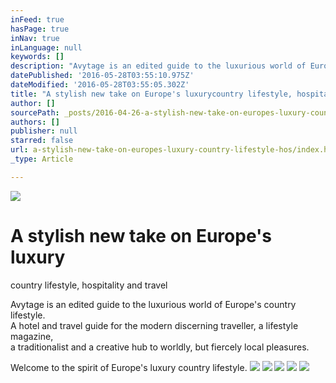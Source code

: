 ```yaml
---
inFeed: true
hasPage: true
inNav: true
inLanguage: null
keywords: []
description: "Avytage is an edited guide to the luxurious world of Europe's country lifestyle.A hotel and travel guide for the modern discerning traveller, a lifestyle magazine,a traditionalist and a creative hub to worldly, but fiercely local pleasures."
datePublished: '2016-05-28T03:55:10.975Z'
dateModified: '2016-05-28T03:55:05.302Z'
title: "A stylish new take on Europe's luxurycountry lifestyle, hospitality and travel"
author: []
sourcePath: _posts/2016-04-26-a-stylish-new-take-on-europes-luxury-country-lifestyle-hos.md
authors: []
publisher: null
starred: false
url: a-stylish-new-take-on-europes-luxury-country-lifestyle-hos/index.html
_type: Article

---
```

![](https://the-grid-user-content.s3-us-west-2.amazonaws.com/eb214860-73e8-4121-a142-95c8c5bef890.jpg)

# A stylish new take on Europe's luxury  
country lifestyle, hospitality and travel

Avytage is an edited guide to the luxurious world of Europe's country lifestyle.  
A hotel and travel guide for the modern discerning traveller, a lifestyle magazine,  
a traditionalist and a creative hub to worldly, but fiercely local pleasures.

Welcome to the spirit of Europe's luxury country lifestyle.
![](https://the-grid-user-content.s3-us-west-2.amazonaws.com/7f632746-4e8b-469e-9709-346d9dd63c47.jpg)
![](https://the-grid-user-content.s3-us-west-2.amazonaws.com/017dade4-a9c2-41ee-84d0-c11fcbc24ecb.jpg)
![](https://the-grid-user-content.s3-us-west-2.amazonaws.com/ce51226c-2e71-4042-838a-991479eadb57.jpg)
![](https://the-grid-user-content.s3-us-west-2.amazonaws.com/7366c48d-d688-457b-bc32-cb17ee8ed5e9.jpg)
![](https://the-grid-user-content.s3-us-west-2.amazonaws.com/496143dd-eb52-4069-bcba-427c7e320e84.jpg)